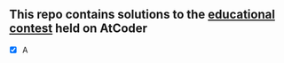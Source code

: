 ## This repo contains solutions to the [educational contest](https://atcoder.jp/contests/dp/tasks) held on AtCoder 

- [x] A